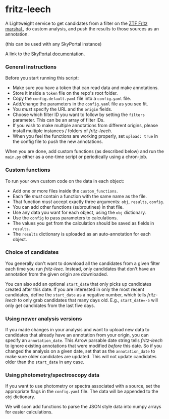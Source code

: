 
# fritz-leech 

A Lightweight service to get candidates 
from a filter on the <a href="https://fritz.science/about"> ZTF Fritz marshal </a>, 
do custom analysis, and push the results 
to those sources as an annotation.

(this can be used with any SkyPortal instance)

A link to the <a href="https://skyportal.io/docs">SkyPortal documentation</a>. 

### General instructions

Before you start running this script: 
- Make sure you have a token that can read data and make annotations. 
- Store it inside a `token` file on the repo's root folder.
- Copy the `config.default.yaml` file into a `config.yaml` file. 
- Add/change the parameters in the `config.yaml` file as you see fit.
- You *must* specify the URL and the `origin` fields.
- Choose which filter ID you want to follow by setting the `filters` parameter.
  This can be an array of filter IDs. 
- If you wish to make multiple annotations from different origins, 
  please install multiple instances / folders of *fritz-leech*.
- When you feel the functions are working properly, set `upload: true` 
  in the config file to push the new annotations.

When you are done, add custom functions (as described below) 
and run the `main.py` either as a one-time script or periodically
using a chron-job. 

### Custom functions

To run your own custom code on the data in each object: 
- Add one or more files inside the `custom_functions`. 
- Each file *must* contain a function with the same name as the file. 
- That function *must* accept exactly three arguments: `obj`, `results`, `config`. 
- You can add other functions (subroutines) in that file.
- Use any data you want for each object, using the `obj` dictionary.
- Use the `config` to pass parameters to calculations.   
- The values you get from the calculation should be saved as fields in `results`. 
- The `results` dictionary is uploaded as an auto-annotation for each object. 

### Choice of candidates
You generally don't want to download all the candidates from a given filter
each time you run *fritz-leec*. 
Instead, only candidates that don't have an annotation from 
the given origin are downloaded. 

You can also add an optional `start_date` that only picks up candidates
created after this date. 
If you are interested in only the most recent candidates, 
define the `start_date` as a negative number, 
which tells *fritz-leech* to only grab candidates that many days old. 
E.g., `start_date=-5` will only get candidates from the last five days. 

### Using newer analysis versions
If you made changes in your analysis and want to upload new data
to candidates that already have an annotation from your origin, 
you can specify an `annotation_date`. 
This Arrow parsable date string tells *fritz-leech* to ignore existing
annotations that were modified *before* this date. 
So if you changed the analysis on a given date, set that as the 
`annotation_date` to make sure older candidates are updated. 
This will not update candidates older than the `start_date` in any case. 

### Using photometry/spectroscopy data

If you want to use photometry or spectra associated with a source, 
set the appropriate flags in the `config.yaml` file. 
The data will be appended to the `obj` dictionary. 

We will soon add functions to parse the JSON style data 
into numpy arrays for easier calculations. 